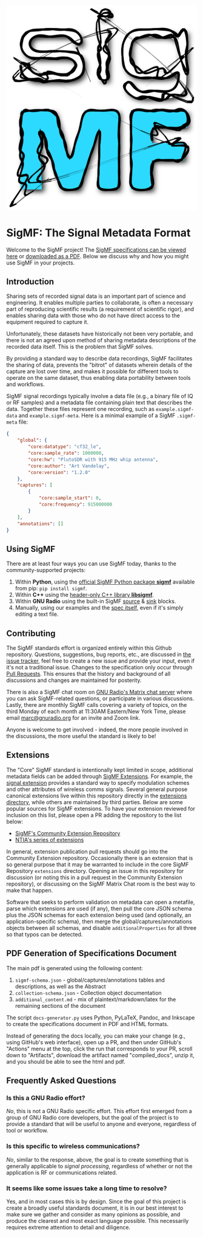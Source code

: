 <p align="center"><img src="https://github.com/sigmf/SigMF/blob/v1.2.0/logo/sigmf_logo.svg" alt="Rendered SigMF Logo"/></p>

# SigMF: The Signal Metadata Format

Welcome to the SigMF project! The [SigMF specifications can be viewed here](https://sigmf.github.io/SigMF/index.html) or [downloaded as a PDF](https://sigmf.github.io/SigMF/sigmf-spec.pdf). Below we discuss why and how you might use SigMF in your projects.

## Introduction

Sharing sets of recorded signal data is an important part of science and
engineering. It enables multiple parties to collaborate, is often a necessary
part of reproducing scientific results (a requirement of scientific rigor), and
enables sharing data with those who do not have direct access to the equipment
required to capture it.

Unfortunately, these datasets have historically not been very portable, and
there is not an agreed upon method of sharing metadata descriptions of the
recorded data itself. This is the problem that SigMF solves.

By providing a standard way to describe data recordings, SigMF facilitates the
sharing of data, prevents the "bitrot" of datasets wherein details of the
capture are lost over time, and makes it possible for different tools to operate
on the same dataset, thus enabling data portability between tools and workflows.

SigMF signal recordings typically involve a data file (e.g., a binary file of IQ
or RF samples) and a metadata file containing plain text that describes the data.
Together these files represent one recording, such as `example.sigmf-data` and
`example.sigmf-meta`.  Here is a minimal example of a SigMF `.sigmf-meta` file:

```json
{
    "global": {
        "core:datatype": "cf32_le",
        "core:sample_rate": 1000000,
        "core:hw": "PlutoSDR with 915 MHz whip antenna",
        "core:author": "Art Vandelay",
        "core:version": "1.2.0"
    },
    "captures": [
        {
            "core:sample_start": 0,
            "core:frequency": 915000000
        }
    ],
    "annotations": []
}
```

## Using SigMF

There are at least four ways you can use SigMF today, thanks to the community-supported projects:

1. Within **Python**, using the [official SigMF Python package **sigmf**](https://github.com/sigmf/sigmf-python) available from pip: `pip install sigmf`.
2. Within **C++** using the [header-only C++ library **libsigmf**](https://github.com/sigmf/libsigmf).
3. Within **GNU Radio** using the built-in SigMF [source](https://github.com/gnuradio/gnuradio/blob/main/gr-blocks/grc/blocks_sigmf_source_minimal.block.yml) & [sink](https://github.com/gnuradio/gnuradio/blob/main/gr-blocks/grc/blocks_sigmf_sink_minimal.block.yml) blocks.
4. Manually, using our examples and the [spec itself](https://sigmf.github.io/SigMF/sigmf-spec.pdf), even if it's simply editing a text file.


## Contributing

The SigMF standards effort is organized entirely within this Github repository.
Questions, suggestions, bug reports, etc., are discussed in [the issue
tracker](https://github.com/sigmf/SigMF/issues), feel free to create
a new issue and provide your input, even if it's not a traditional issue.
Changes to the specification only occur through [Pull Requests](https://github.com/sigmf/SigMF/pulls).
This ensures that the history and background of all discussions and changes are maintained for posterity.

There is also a SigMF chat room on [GNU Radio's Matrix chat server](https://wiki.gnuradio.org/index.php/Chat)
where you can ask SigMF-related questions, or participate in various discussions.
Lastly, there are monthly SigMF calls covering a variety of topics, on the third Monday of each month
at 11:30AM Eastern/New York Time, please email marc@gnuradio.org for an invite and Zoom link.

Anyone is welcome to get involved - indeed, the more people involved in the
discussions, the more useful the standard is likely to be!

## Extensions

The "Core" SigMF standard is intentionally kept limited in scope, additional metadata fields can be added through [SigMF Extensions](https://github.com/sigmf/SigMF/blob/main/sigmf-spec.md#extension-namespaces). For example, the [signal extension](https://github.com/sigmf/SigMF/blob/main/extensions/signal.sigmf-ext.md) provides a standard way to specify modulation schemes and other attributes of wireless comms signals. Several general purpose canonical extensions live within this repository directly in the [extensions directory](https://github.com/sigmf/SigMF/tree/main/extensions), while others are maintained by third parties. Below are some popular sources for SigMF extensions. To have your extension reviewed for inclusion on this list, please open a PR adding the repository to the list below:

* [SigMF's Community Extension Repository](https://github.com/sigmf/community-extensions)
* [NTIA's series of extensions](https://github.com/NTIA/sigmf-ns-ntia)

In general, extension publication pull requests should go into the Community Extension repository. Occasionally there is an extension that is so general purpose that it may be warranted to include in the core SigMF Repository `extensions` directory. Opening an issue in this repository for discussion (or noting this in a pull request in the Community Extension repository), or discussing on the SigMF Matrix Chat room is the best way to make that happen.

Software that seeks to perform validation on metadata can open a metafile, parse which extensions are used (if any), then pull the core JSON schema plus the JSON schemas for each extension being used (and optionally, an application-specific schema), then merge the global/captures/annotations objects between all schemas, and disable `additionalProperties` for all three so that typos can be detected.

## PDF Generation of Specifications Document

The main pdf is generated using the following content:

1. `sigmf-schema.json` - global/captures/annotations tables and descriptions, as well as the Abstract
1. `collection-schema.json` - Collection object documentation
1. `additional_content.md` - mix of plaintext/markdown/latex for the remaining sections of the document

The script `docs-generator.py` uses Python, PyLaTeX, Pandoc, and Inkscape to create the specifications document in PDF and HTML formats.

Instead of generating the docs locally, you can make your change (e.g., using GitHub's web interface), open up a PR, and then under GitHub's "Actions" menu at the top, click the run that corresponds to your PR, scroll down to "Artifacts", download the artifact named "compiled_docs", unzip it, and you should be able to see the html and pdf.

## Frequently Asked Questions

### Is this a GNU Radio effort?

*No*, this is not a GNU Radio specific effort. This effort first emerged from
a group of GNU Radio core developers, but the goal of the project is to provide
a standard that will be useful to anyone and everyone, regardless of tool or
workflow.

### Is this specific to wireless communications?

*No*, similar to the response, above, the goal is to create something that is
generally applicable to _signal processing_, regardless of whether or not the
application is RF or communications related.

### It seems like some issues take a long time to resolve?

Yes, and in most cases this is by design. Since the goal of this project is
create a broadly useful standards document, it is in our best interest to make
sure we gather and consider as many opinions as possible, and produce the
clearest and most exact language possible. This necessarily requires extreme
attention to detail and diligence.
